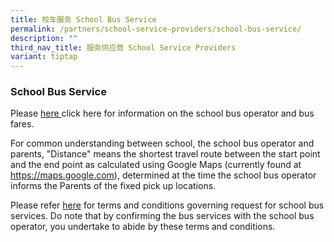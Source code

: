 ```yaml
---
title: 校车服务 School Bus Service
permalink: /partners/school-service-providers/school-bus-service/
description: ""
third_nav_title: 服务供应商 School Service Providers
variant: tiptap
---
```

<h3>School Bus Service</h3>
<p>Please <a href="/files/Partners/School Service Providers/2025_10_13___Info_on_awarded_operator_and_rates_option_period.pdf" rel="noopener nofollow" target="_blank">here </a>click
here for information on the school bus operator and bus fares.</p>
<p></p>
<p>For common understanding between school, the school bus operator and parents,
"Distance" means the shortest travel route between the start point and
the end point as calculated using Google Maps (currently found at <a href="https://maps.google.com" rel="noopener noreferrer nofollow" target="_blank">https://maps.google.com</a>),
determined at the time the school bus operator informs the Parents of the
fixed pick up locations.</p>
<p>Please refer <a href="https://file.go.gov.sg/termsandconditions2024.pdf" rel="noopener nofollow" target="_blank">here</a> for
terms and conditions governing request for school bus services. Do note
that by confirming the bus services with the school bus operator, you undertake
to abide by these terms and conditions.</p>
<p></p>